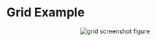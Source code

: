 # Grid Example

<p align="center">
  <img src="https://github.com/planelles20/openGL-practice/blob/master/gridExample/img/gridScreenshot.png?raw=true" alt="grid screenshot figure"/>
</p>
